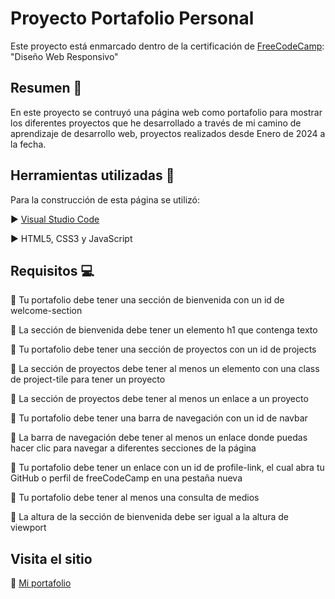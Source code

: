 # Proyecto Portafolio Personal

Este proyecto está enmarcado dentro de la certificación de <a href="https://www.freecodecamp.org/">FreeCodeCamp</a>: "Diseño Web Responsivo"

## Resumen 📖

En este proyecto se contruyó una página web como portafolio para mostrar los diferentes proyectos que he desarrollado a través de mi camino de aprendizaje de desarrollo web, proyectos realizados desde Enero de 2024 a la fecha.

## Herramientas utilizadas 🧰

Para la construcción de esta página se utilizó:

  ▶️ <a href="https://code.visualstudio.com/">Visual Studio Code</a>
  
  ▶️ HTML5, CSS3 y JavaScript

## Requisitos 💻

🧪 Tu portafolio debe tener una sección de bienvenida con un id de welcome-section

🧪 La sección de bienvenida debe tener un elemento h1 que contenga texto

🧪 Tu portafolio debe tener una sección de proyectos con un id de projects

🧪 La sección de proyectos debe tener al menos un elemento con una class de project-tile para tener un proyecto

🧪 La sección de proyectos debe tener al menos un enlace a un proyecto

🧪 Tu portafolio debe tener una barra de navegación con un id de navbar

🧪 La barra de navegación debe tener al menos un enlace donde puedas hacer clic para navegar a diferentes secciones de la página

🧪 Tu portafolio debe tener un enlace con un id de profile-link, el cual abra tu GitHub o perfil de freeCodeCamp en una pestaña nueva

🧪 Tu portafolio debe tener al menos una consulta de medios

🧪 La altura de la sección de bienvenida debe ser igual a la altura de viewport

## Visita el sitio

🔗 <a href="https://alexandermanriquez.github.io/portafolio-personal">Mi portafolio</a>

